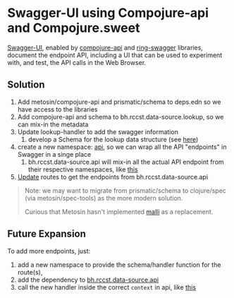 # Swagger-UI using Compojure-api and Compojure.sweet

[Swagger-UI](https://swagger.io/tools/swagger-ui/), enabled by [compojure-api](https://github.com/metosin/compojure-api) 
and [ring-swagger](https://github.com/metosin/ring-swagger) libraries, document the endpoint API, including a
UI that can be used to experiment with, and test, the API calls in the Web Browser.


## Solution

1. Add metosin/compojure-api and prismatic/schema to deps.edn so we have access to the libraries
2. Add compojure-api and schema to bh.rccst.data-source.lookup, so we can mix-in the metadata
3. Update lookup-handler to add the swagger information
   1. develop a Schema for the lookup data structure (see [here]())
4. create a new namespace: [api](), so we can wrap all the API "endpoints" in Swagger in a singe place
   1. bh.rccst.data-source.api will mix-in all the actual API endpoint from their respective namespaces, like [this]()
5. [Update]() 
routes to get the endpoints from bh.rccst.data-source.api

   
> Note: we may want to migrate from prismatic/schema to clojure/spec (via metosin/spec-tools) as the more modern
> solution.
> 
> Curious that Metosin hasn't implemented [malli](https://github.com/metosin/malli) as a replacement.
 

## Future Expansion

To add more endpoints, just:

1. add a new namespace to provide the schema/handler function for the route(s),
2. add the dependency to [bh.rccst.data-source.api]()
3. call the new handler inside the correct `context` in api, like [this]()
